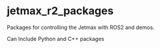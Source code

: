 # jetmax_r2_packages
Packages for controlling the Jetmax with ROS2 and demos.

Can Include Python and C++ packages
